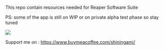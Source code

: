 This repo contain resources needed for Reaper Software Suite 

PS: some of the app is still on WIP or on private alpha test phase so stay tuned

<a href="https://www.buymeacoffee.com/shiningami"><img src="https://img.buymeacoffee.com/button-api/?text=Buy me a coffee&emoji=&slug=shiningami&button_colour=FFDD00&font_colour=000000&font_family=Cookie&outline_colour=000000&coffee_colour=ffffff"></a>

Support me on : https://www.buymeacoffee.com/shiningami/
